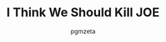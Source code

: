 ---
media: "images/rounds/round_4_2/we_should_kill_joe.png"
media_type: image
title: I Think We Should Kill JOE
author: [pgmzeta]
desc: As the remaining NT colonists wait to be evacuated to JOE's asteroid, some consider putting an end to the deceitful guardbuddy.
---